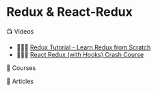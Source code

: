 # Redux & React-Redux

:tv: Videos
- 🌟🌟🌟 [Redux Tutorial - Learn Redux from Scratch](https://www.youtube.com/watch?v=poQXNp9ItL4)
- 🌟🌟🌟 [React Redux (with Hooks) Crash Course](https://www.youtube.com/watch?v=9jULHSe41ls)

:movie_camera: Courses

:memo: Articles

